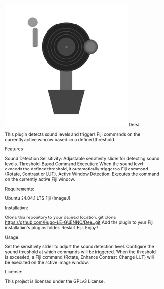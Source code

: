 ![Logo](https://github.com/Hugo-LE-GUENNO/DeeJ/blob/main/DeeJ.svg)
DeeJ 

This plugin detects sound levels and triggers Fiji commands on the currently active window based on a defined threshold.


Features:

Sound Detection Sensitivity: Adjustable sensitivity slider for detecting sound levels.
Threshold-Based Command Execution: When the sound level exceeds the defined threshold, it automatically triggers a Fiji command (Rotate, Contrast or LUT).
Active Window Detection: Executes the command on the currently active Fiji window.


Requirements:

Ubuntu 24.04.1 LTS
Fiji (ImageJ)


Installation:

Clone this repository to your desired location.
        git clone https://github.com/Hugo-LE-GUENNO/DeeJ.git
Add the plugin to your Fiji installation's plugins folder.
Restart Fiji.
Enjoy !


Usage:

Set the sensitivity slider to adjust the sound detection level.
Configure the sound threshold at which commands will be triggered.
When the threshold is exceeded, a Fiji command (Rotate, Enhance Contrast, Change LUT) will be executed on the active image window.



License:

This project is licensed under the GPLv3 License.